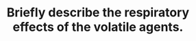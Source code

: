 ---
title: "Briefly describe the respiratory effects of the volatile agents."
entityType: SAQ
exam: PEX
college: ANZCA
year: 2001
sitting: A
question: 12
passRate: 58
EC_expectedDomains:
- "Three key points were required to pass this question.1) control of ventilation and the altered response to hypercarbia and hypoxia.2) change in respiratory pattern, with tachypnoea initially.3) reduction in airway reflexes and upper airway tone."
EC_extraCredit:
- "The use of graphs was a quick and effective way of presenting this information. Differences among the volatile agents should be mentioned. Other useful points included reduced hypoxic pulmonary vasoconstriction, reversal of bronchospasm, airway irritation, increased secretions, reduced ciliary activity, and reduced gas exchange efficiency."
EC_errorsCommon:
- "However an inaccurately drawn graph indicated a lack of understanding in some cases. A common error was to state there was a global reduction in respiratory rate in spite of the daily observation of the reverse even in the presence of opioids."
---